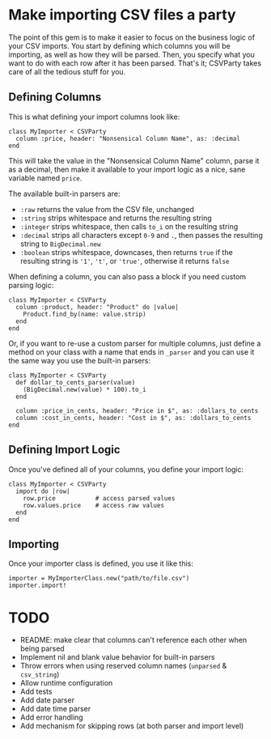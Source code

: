 # Make importing CSV files a party

The point of this gem is to make it easier to focus on the business
logic of your CSV imports. You start by defining which columns you
will be importing, as well as how they will be parsed. Then, you
specify what you want to do with each row after it has been parsed.
That's it; CSVParty takes care of all the tedious stuff for you.

## Defining Columns

This is what defining your import columns look like:

    class MyImporter < CSVParty
      column :price, header: "Nonsensical Column Name", as: :decimal
    end

This will take the value in the "Nonsensical Column Name" column,
parse it as a decimal, then make it available to your import logic
as a nice, sane variable named `price`.

The available built-in parsers are:

  - `:raw` returns the value from the CSV file, unchanged
  - `:string` strips whitespace and returns the resulting string
  - `:integer` strips whitespace, then calls `to_i` on the resulting string
  - `:decimal` strips all characters except `0-9` and `.`, then passes the resulting string to `BigDecimal.new`
  - `:boolean` strips whitespace, downcases, then returns `true` if the resulting string is `'1'`, `'t'`, or `'true'`, otherwise it returns `false`

When defining a column, you can also pass a block if you need custom
parsing logic:

    class MyImporter < CSVParty
      column :product, header: "Product" do |value|
        Product.find_by(name: value.strip)
      end
    end

Or, if you want to re-use a custom parser for multiple columns, just
define a method on your class with a name that ends in `_parser` and
you can use it the same way you use the built-in parsers:

    class MyImporter < CSVParty
      def dollar_to_cents_parser(value)
        (BigDecimal.new(value) * 100).to_i
      end

      column :price_in_cents, header: "Price in $", as: :dollars_to_cents
      column :cost_in_cents, header: "Cost in $", as: :dollars_to_cents
    end

## Defining Import Logic

Once you've defined all of your columns, you define your import logic:

    class MyImporter < CSVParty
      import do |row|
        row.price           # access parsed values
        row.values.price    # access raw values
      end
    end

## Importing

Once your importer class is defined, you use it like this:

    importer = MyImporterClass.new("path/to/file.csv")
    importer.import!

# TODO

- README: make clear that columns can't reference each other when being parsed
- Implement nil and blank value behavior for built-in parsers
- Throw errors when using reserved column names (`unparsed` & `csv_string`)
- Allow runtime configuration
- Add tests
- Add date parser
- Add date time parser
- Add error handling
- Add mechanism for skipping rows (at both parser and import level)
